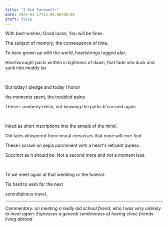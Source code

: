 ```yaml
---
title: "I Bid Farewell:"
date: 2024-03-17T14:00:00+08:00
draft: false
---
```


With best wishes; Good lucks; You will be fines. 

The subject of memory, the consequence of time.

To have grown up with the world, heartstrings tugged afar. 

Heartwrought pacts written in lightness of dawn, that fade into dusk and sunk into muddy tar.

&nbsp; 

But today I pledge and today I honor

the moments spent, the troubled pains 

These i somberly relish, not knowing the paths b'crossed again. 

&nbsp; 

Inked as short inscriptions into the annals of the mind.

Old tales whispered from neural crevasses that none will ever find. 

These I scrawl on sepia parchment with a heart's reticent duress. 

Succinct as it should be. Not a second more and not a moment less. 

&nbsp; 

Til we meet again at that wedding or the funeral. 

Tis hard to wish for the next

serendipitous travel.

---

*Commentary: on meeting a really old school friend, who I was very unlikely to meet again. Expresses a general sombreness of having close friends living abroad*